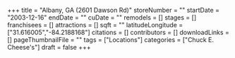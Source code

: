 +++
title = "Albany, GA (2601 Dawson Rd)"
storeNumber = ""
startDate = "2003-12-16"
endDate = ""
cuDate = ""
remodels = []
stages = []
franchisees = []
attractions = []
sqft = ""
latitudeLongitude = ["31.616005","-84.2188168"]
citations = []
contributors = []
downloadLinks = []
pageThumbnailFile = ""
tags = ["Locations"]
categories = ["Chuck E. Cheese's"]
draft = false
+++
